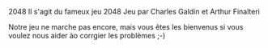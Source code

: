2048
Il s'agit du fameux jeu 2048
Jeu par Charles Galdin et Arthur Finalteri

Notre jeu ne marche pas encore, mais vous êtes les bienvenus si vous voulez nous aider ào corrgier les problèmes ;-)